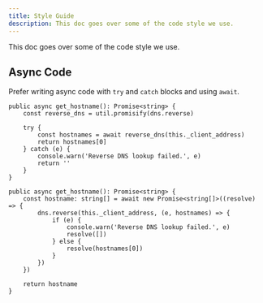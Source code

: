 ```yaml
---
title: Style Guide
description: This doc goes over some of the code style we use.
---
```


This doc goes over some of the code style we use.

## Async Code

Prefer writing async code with `try` and `catch` blocks and using `await`.

```ts:Good Example
public async get_hostname(): Promise<string> {
	const reverse_dns = util.promisify(dns.reverse)

	try {
		const hostnames = await reverse_dns(this._client_address)
		return hostnames[0]
	} catch (e) {
		console.warn('Reverse DNS lookup failed.', e)
		return ''
	}
}
```

```ts:Bad Example
public async get_hostname(): Promise<string> {
	const hostname: string[] = await new Promise<string[]>((resolve) => {
		dns.reverse(this._client_address, (e, hostnames) => {
			if (e) {
				console.warn('Reverse DNS lookup failed.', e)
				resolve([])
			} else {
				resolve(hostnames[0])
			}
		})
	})

	return hostname
}
```
